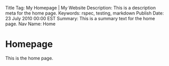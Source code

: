 Title Tag: My Homepage | My Website
Description: This is a description meta for the home page.
Keywords: rspec, testing, markdown
Publish Date: 23 July 2010 00:00 EST
Summary: This is a summary text for the home page.
Nav Name: Home

# Homepage

This is the home page.